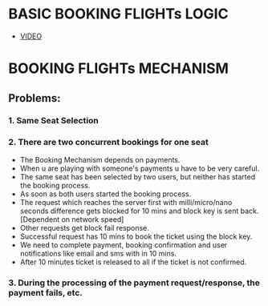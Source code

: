 # BASIC BOOKING FLIGHTs LOGIC
- [VIDEO](https://drive.google.com/file/d/1xeyCwaqdSSgzaicSLN__ylYWFEaCRyiz/view?usp=drive_link)

# BOOKING FLIGHTs MECHANISM

## Problems:

### 1. Same Seat Selection


### 2. There are two concurrent bookings for one seat
- The Booking Mechanism depends on payments. 
- When u are playing with someone's payments u have to be very careful.
- The same seat has been selected by two users, but neither has started the booking process.
- As soon as both users started the booking process.
- The request which reaches the server first with milli/micro/nano seconds difference gets blocked for 10 mins and block key is sent back. [Dependent on network speed]
- Other requests get block fail response.
- Successful request has 10 mins to book the ticket using the block key.
- We need to complete payment, booking confirmation and user notifications like email and sms with in 10 mins.
- After 10 minutes ticket is released to all if the ticket is not confirmed.

### 3. During the processing of the payment request/response, the payment fails, etc.


